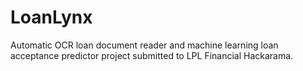 # LoanLynx
Automatic OCR loan document reader and machine learning loan acceptance predictor project submitted to LPL Financial Hackarama.
